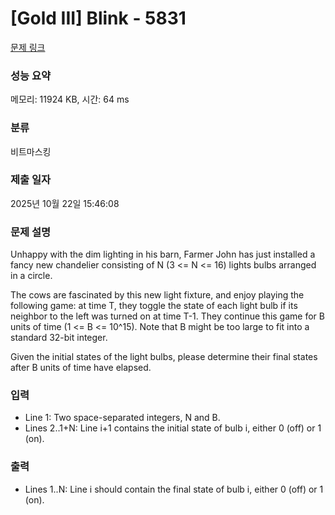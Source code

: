 # [Gold III] Blink - 5831 

[문제 링크](https://www.acmicpc.net/problem/5831) 

### 성능 요약

메모리: 11924 KB, 시간: 64 ms

### 분류

비트마스킹

### 제출 일자

2025년 10월 22일 15:46:08

### 문제 설명

<p>Unhappy with the dim lighting in his barn, Farmer John has just installed a fancy new chandelier consisting of N (3 <= N <= 16) lights bulbs arranged in a circle.</p>

<p>The cows are fascinated by this new light fixture, and enjoy playing the following game: at time T, they toggle the state of each light bulb if its neighbor to the left was turned on at time T-1. They continue this game for B units of time (1 <= B <= 10^15). Note that B might be too large to fit into a standard 32-bit integer.</p>

<p>Given the initial states of the light bulbs, please determine their final states after B units of time have elapsed.</p>

### 입력 

 <ul>
	<li>Line 1: Two space-separated integers, N and B.</li>
	<li>Lines 2..1+N: Line i+1 contains the initial state of bulb i, either 0 (off) or 1 (on).</li>
</ul>

### 출력 

 <ul>
	<li>Lines 1..N: Line i should contain the final state of bulb i, either 0 (off) or 1 (on).</li>
</ul>

